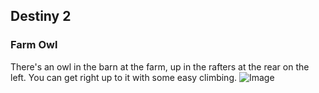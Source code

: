 ## Destiny 2

### Farm Owl
There's an owl in the barn at the farm, up in the rafters at the rear on the left. You can get right up to it with some easy climbing.
 ![Image](/SomeonePutThatThere/Destiny_2/farm_owl.jpg)
